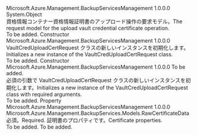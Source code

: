 <Type Name="VaultCredUploadCertRequest" FullName="Microsoft.Azure.Management.BackupServices.Models.VaultCredUploadCertRequest">
  <TypeSignature Language="C#" Value="public class VaultCredUploadCertRequest" />
  <TypeSignature Language="ILAsm" Value=".class public auto ansi beforefieldinit VaultCredUploadCertRequest extends System.Object" />
  <TypeSignature Language="DocId" Value="T:Microsoft.Azure.Management.BackupServices.Models.VaultCredUploadCertRequest" />
  <TypeSignature Language="VB.NET" Value="Public Class VaultCredUploadCertRequest" />
  <TypeSignature Language="F#" Value="type VaultCredUploadCertRequest = class" />
  <AssemblyInfo>
    <AssemblyName>Microsoft.Azure.Management.BackupServicesManagement</AssemblyName>
    <AssemblyVersion>1.0.0.0</AssemblyVersion>
  </AssemblyInfo>
  <Base>
    <BaseTypeName>System.Object</BaseTypeName>
  </Base>
  <Interfaces />
  <Docs>
    <summary>
            <span data-ttu-id="87117-101">資格情報コンテナー資格情報証明書のアップロード操作の要求モデル。</span><span class="sxs-lookup"><span data-stu-id="87117-101">The request model for the upload vault credential certificate operation.</span></span>
            </summary>
    <remarks>To be added.</remarks>
  </Docs>
  <Members>
    <Member MemberName=".ctor">
      <MemberSignature Language="C#" Value="public VaultCredUploadCertRequest ();" />
      <MemberSignature Language="ILAsm" Value=".method public hidebysig specialname rtspecialname instance void .ctor() cil managed" />
      <MemberSignature Language="DocId" Value="M:Microsoft.Azure.Management.BackupServices.Models.VaultCredUploadCertRequest.#ctor" />
      <MemberSignature Language="VB.NET" Value="Public Sub New ()" />
      <MemberType>Constructor</MemberType>
      <AssemblyInfo>
        <AssemblyName>Microsoft.Azure.Management.BackupServicesManagement</AssemblyName>
        <AssemblyVersion>1.0.0.0</AssemblyVersion>
      </AssemblyInfo>
      <Parameters />
      <Docs>
        <summary>
            <span data-ttu-id="87117-102">VaultCredUploadCertRequest クラスの新しいインスタンスを初期化します。</span><span class="sxs-lookup"><span data-stu-id="87117-102">Initializes a new instance of the VaultCredUploadCertRequest class.</span></span>
            </summary>
        <remarks>To be added.</remarks>
      </Docs>
    </Member>
    <Member MemberName=".ctor">
      <MemberSignature Language="C#" Value="public VaultCredUploadCertRequest (Microsoft.Azure.Management.BackupServices.Models.RawCertificateData rawCertificateData);" />
      <MemberSignature Language="ILAsm" Value=".method public hidebysig specialname rtspecialname instance void .ctor(class Microsoft.Azure.Management.BackupServices.Models.RawCertificateData rawCertificateData) cil managed" />
      <MemberSignature Language="DocId" Value="M:Microsoft.Azure.Management.BackupServices.Models.VaultCredUploadCertRequest.#ctor(Microsoft.Azure.Management.BackupServices.Models.RawCertificateData)" />
      <MemberSignature Language="F#" Value="new Microsoft.Azure.Management.BackupServices.Models.VaultCredUploadCertRequest : Microsoft.Azure.Management.BackupServices.Models.RawCertificateData -&gt; Microsoft.Azure.Management.BackupServices.Models.VaultCredUploadCertRequest" Usage="new Microsoft.Azure.Management.BackupServices.Models.VaultCredUploadCertRequest rawCertificateData" />
      <MemberType>Constructor</MemberType>
      <AssemblyInfo>
        <AssemblyName>Microsoft.Azure.Management.BackupServicesManagement</AssemblyName>
        <AssemblyVersion>1.0.0.0</AssemblyVersion>
      </AssemblyInfo>
      <Parameters>
        <Parameter Name="rawCertificateData" Type="Microsoft.Azure.Management.BackupServices.Models.RawCertificateData" />
      </Parameters>
      <Docs>
        <param name="rawCertificateData">To be added.</param>
        <summary>
            <span data-ttu-id="87117-103">必須の引数で VaultCredUploadCertRequest クラスの新しいインスタンスを初期化します。</span><span class="sxs-lookup"><span data-stu-id="87117-103">Initializes a new instance of the VaultCredUploadCertRequest class with required arguments.</span></span>
            </summary>
        <remarks>To be added.</remarks>
      </Docs>
    </Member>
    <Member MemberName="RawCertificateData">
      <MemberSignature Language="C#" Value="public Microsoft.Azure.Management.BackupServices.Models.RawCertificateData RawCertificateData { get; set; }" />
      <MemberSignature Language="ILAsm" Value=".property instance class Microsoft.Azure.Management.BackupServices.Models.RawCertificateData RawCertificateData" />
      <MemberSignature Language="DocId" Value="P:Microsoft.Azure.Management.BackupServices.Models.VaultCredUploadCertRequest.RawCertificateData" />
      <MemberSignature Language="VB.NET" Value="Public Property RawCertificateData As RawCertificateData" />
      <MemberSignature Language="F#" Value="member this.RawCertificateData : Microsoft.Azure.Management.BackupServices.Models.RawCertificateData with get, set" Usage="Microsoft.Azure.Management.BackupServices.Models.VaultCredUploadCertRequest.RawCertificateData" />
      <MemberType>Property</MemberType>
      <AssemblyInfo>
        <AssemblyName>Microsoft.Azure.Management.BackupServicesManagement</AssemblyName>
        <AssemblyVersion>1.0.0.0</AssemblyVersion>
      </AssemblyInfo>
      <ReturnValue>
        <ReturnType>Microsoft.Azure.Management.BackupServices.Models.RawCertificateData</ReturnType>
      </ReturnValue>
      <Docs>
        <summary>
            <span data-ttu-id="87117-104">必須。</span><span class="sxs-lookup"><span data-stu-id="87117-104">Required.</span></span> <span data-ttu-id="87117-105">証明書のプロパティです。</span><span class="sxs-lookup"><span data-stu-id="87117-105">Certificate properties.</span></span>
            </summary>
        <value>To be added.</value>
        <remarks>To be added.</remarks>
      </Docs>
    </Member>
  </Members>
</Type>